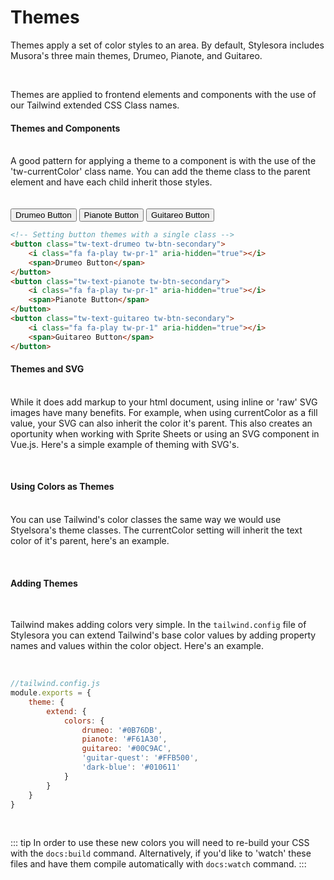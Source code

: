 # Themes

Themes apply a set of color styles to an area. By default, Stylesora includes Musora's three main themes, Drumeo, Pianote, and Guitareo.

<br>

Themes are applied to frontend elements and components with the use of our Tailwind extended CSS Class names. 

#### Themes and Components
<br>
A good pattern for applying a theme to a component is with the use of the 'tw-currentColor' class name. You can add the theme class to the parent
element and have each child inherit those styles. 
<br>
<br>
<br>

<button class="tw-text-drumeo tw-btn-secondary">
    <i class="fa fa-play tw-pr-1" aria-hidden="true"></i>
    <span>Drumeo Button</span>
</button>
<button class="tw-text-pianote tw-btn-secondary">
    <i class="fa fa-play tw-pr-1" aria-hidden="true"></i>   
    <span>Pianote Button</span>
</button>
<button class="tw-text-guitareo tw-btn-secondary">
    <i class="fa fa-play tw-pr-1" aria-hidden="true"></i>
    <span>Guitareo Button</span>
</button>

```html
<!-- Setting button themes with a single class -->
<button class="tw-text-drumeo tw-btn-secondary">
    <i class="fa fa-play tw-pr-1" aria-hidden="true"></i>
    <span>Drumeo Button</span>
</button>
<button class="tw-text-pianote tw-btn-secondary">
    <i class="fa fa-play tw-pr-1" aria-hidden="true"></i>   
    <span>Pianote Button</span>
</button>
<button class="tw-text-guitareo tw-btn-secondary">
    <i class="fa fa-play tw-pr-1" aria-hidden="true"></i>
    <span>Guitareo Button</span>
</button>
```

#### Themes and SVG
<br>
While it does add markup to your html document, using inline or 'raw' SVG images have many benefits. For example, when using currentColor as a fill
value, your SVG can also inherit the color it's parent. This also creates an oportunity when working with Sprite Sheets or using an SVG component in
Vue.js. Here's a simple example of theming with SVG's. 
<br>
<br>

```html

```

#### Using Colors as Themes
<br>
You can use Tailwind's color classes the same way we would use Styelsora's theme classes. The currentColor setting will inherit the text color of it's
parent, here's an example. 
<br>
<br>

```html

```

#### Adding Themes
<br>

Tailwind makes adding colors very simple. In the ``tailwind.config`` file of Stylesora you can extend Tailwind's base color values by adding 
property names and values within the color object. Here's an example.

<br>

```js
//tailwind.config.js
module.exports = {
    theme: {
        extend: {
            colors: {
                drumeo: '#0B76DB',
                pianote: '#F61A30',
                guitareo: '#00C9AC',
                'guitar-quest': '#FFB500',
                'dark-blue': '#010611'
            }
        }
    }
}
```

<br>

::: tip
In order to use these new colors you will need to re-build your CSS with the ``docs:build`` command. Alternatively, if you'd like 
to 'watch' these files and have them compile automatically with ``docs:watch`` command. 
:::